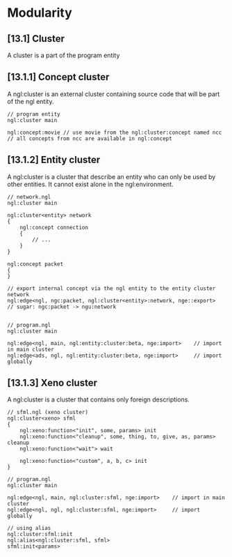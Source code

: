 # Modularity

## [13.1] Cluster

A cluster is a part of the program entity 

## [13.1.1] Concept cluster

A ngl:cluster<concept> is an external cluster containing source code that will be part of the ngl entity.

```
// program entity
ngl:cluster main

ngl:concept:movie // use movie from the ngl:cluster:concept named ncc
// all concepts from ncc are available in ngl:concept
```

## [13.1.2] Entity cluster

A ngl:cluster<entity> is a cluster that describe an entity who can only be used by other entities. It cannot exist alone in the ngl:environment.

```ngl
// network.ngl
ngl:cluster main

ngl:cluster<entity> network
{
    ngl:concept connection
    {
        // ...
    }
}

ngl:concept packet
{
}

// export internal concept via the ngl entity to the entity cluster network
ngl:edge<ngl, ngc:packet, ngl:cluster<entity>:network, nge::export>
// sugar: ngc:packet -> ngu:network


// program.ngl
ngl:cluster main

ngl:edge<ngl, main, ngl:entity:cluster:beta, nge:import>    // import in main cluster
ngl:edge<ads, ngl, ngl:entity:cluster:beta, nge:import>     // import globally

```

## [13.1.3] Xeno cluster

A ngl:cluster<xeno> is a cluster that contains only foreign descriptions.

```
// sfml.ngl (xeno cluster)
ngl:cluster<xeno> sfml
{
    ngl:xeno:function<"init", some, params> init
    ngl:xeno:function<"cleanup", some, thing, to, give, as, params> cleanup
    ngl:xeno:function<"wait"> wait

    ngl:xeno:function<"custom", a, b, c> init
}

// program.ngl
ngl:cluster main

ngl:edge<ngl, main, ngl:cluster:sfml, nge:import>    // import in main cluster
ngl:edge<ngl, ngl, ngl:cluster:sfml, nge:import>     // import globally

// using alias
ngl:cluster:sfml:init
ngl:alias<ngl:cluster:sfml, sfml>
sfml:init<params>
```